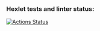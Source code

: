 ### Hexlet tests and linter status:
[![Actions Status](https://github.com/Aluwian/python-project-83/workflows/hexlet-check/badge.svg)](https://github.com/Aluwian/python-project-83/actions)